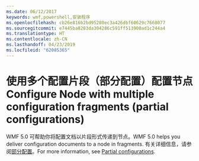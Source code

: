 ```yaml
---
ms.date: 06/12/2017
keywords: wmf,powershell,安装程序
ms.openlocfilehash: cb26e816b2bd95280ec3a426dbf60629c7668077
ms.sourcegitcommit: e7445ba8203da304286c591ff513900ad1c244a4
ms.translationtype: HT
ms.contentlocale: zh-CN
ms.lasthandoff: 04/23/2019
ms.locfileid: "62085365"
---
```

# <a name="configure-node-with-multiple-configuration-fragments-partial-configurations"></a><span data-ttu-id="8967b-102">使用多个配置片段（部分配置）配置节点</span><span class="sxs-lookup"><span data-stu-id="8967b-102">Configure Node with multiple configuration fragments (partial configurations)</span></span>

<span data-ttu-id="8967b-103">WMF 5.0 可帮助你将配置文档以片段形式传递到节点。</span><span class="sxs-lookup"><span data-stu-id="8967b-103">WMF 5.0 helps you deliver configuration documents to a node in fragments.</span></span> <span data-ttu-id="8967b-104">有关详细信息，请参阅[部分配置](https://msdn.microsoft.com/powershell/dsc/partialconfigs)。</span><span class="sxs-lookup"><span data-stu-id="8967b-104">For more information, see [Partial configurations](https://msdn.microsoft.com/powershell/dsc/partialconfigs).</span></span>
